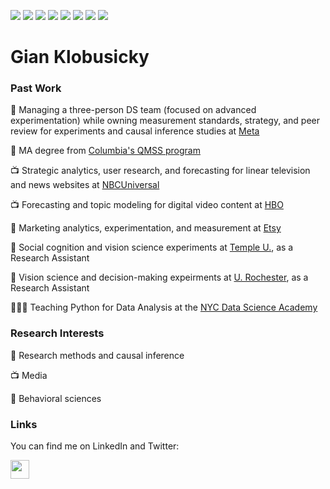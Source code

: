 
<!--
**gklobu/gklobu** is a ✨ _special_ ✨ repository because its `README.md` (this file) appears on your GitHub profile.

Here are some ideas to get you started:

- 🔭 I’m currently working on ...
- 🌱 I’m currently learning ...
- 👯 I’m looking to collaborate on ...
- 🤔 I’m looking for help with ...
- 💬 Ask me about ...
- 📫 How to reach me: ...
- 😄 Pronouns: ...
- ⚡ Fun fact: ...
-->


![](https://img.shields.io/badge/<tool>-<python>-informational?style=flat&logo=<LOGO_NAME>&logoColor=white&color=2bbc8a)
![](https://img.shields.io/badge/<tool>-<R>-informational?style=flat&logo=<LOGO_NAME>&logoColor=white&color=2bbc8a)
![](https://img.shields.io/badge/<tool>-<pymc>-informational?style=flat&logo=<LOGO_NAME>&logoColor=white&color=2bbc8a)
![](https://img.shields.io/badge/<skill>-<experimentation>-informational?style=flat&logo=<LOGO_NAME>&logoColor=white&color=2bbc8a)
![](https://img.shields.io/badge/<skill>-<BayesianModeling>-informational?style=flat&logo=<LOGO_NAME>&logoColor=white&color=2bbc8a)
![](https://img.shields.io/badge/<skill>-<strategy>-informational?style=flat&logo=<LOGO_NAME>&logoColor=white&color=2bbc8a)
![](https://img.shields.io/badge/<skill>-<writing>-informational?style=flat&logo=<LOGO_NAME>&logoColor=white&color=2bbc8a)
![](https://img.shields.io/badge/<skill>-<ETL>-informational?style=flat&logo=<LOGO_NAME>&logoColor=white&color=2bbc8a)

# Gian Klobusicky


### Past Work

💼 Managing a three-person DS team (focused on advanced experimentation) while owning measurement standards, strategy, and peer review for experiments and causal inference studies at [Meta](https://www.meta.com)

📓 MA degree from [Columbia's QMSS program](https://qmss.columbia.edu/)

📺 Strategic analytics, user research, and forecasting for linear television and news websites at [NBCUniversal](https://www.nbcuniversal.com/)

📺 Forecasting and topic modeling for digital video content at [HBO](https://www.hbo.com)

🧶 Marketing analytics, experimentation, and measurement at [Etsy](https://www.etsy.com/)

🧠 Social cognition and vision science experiments at [Temple U.](https://sites.temple.edu/cnltu/), as a Research Assistant

🧠 Vision science and decision-making expeirments at [U. Rochester](https://www.unige.ch/fapse/brainlearning/), as a Research Assistant

👩🏻‍🏫 Teaching Python for Data Analysis at the [NYC Data Science Academy](https://nycdatascience.com/)


### Research Interests

🧪 Research methods and causal inference

📺 Media

🧠 Behavioral sciences

### Links

You can find me on LinkedIn and Twitter:

<a href="https://www.linkedin.com/in/gianklo/"><img height="30" src="https://github.com/WaylonWalker/WaylonWalker/blob/main/icon/linkedin.png?raw=true"></a>
